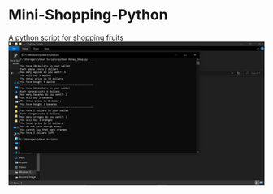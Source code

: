 # Mini-Shopping-Python
A python script for shopping fruits
![Screenshot](https://github.com/omkumar40/root/blob/master/Screenshot%20(604).png)
